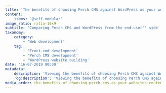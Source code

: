 ```yaml
---
title: 'The benefits of choosing Perch CMS against WordPress as your website''s content management system'
content:
    items: '@self.modular'
image_ratio: ratio-16x9
subtitle: 'Comparing Perch CMS and WordPress from the end-user'' side'
taxonomy:
    category:
        - 'Web development'
    tag:
        - 'Front-end development'
        - 'Perch CMS development'
        - 'WordPress website building'
date: '16-07-2019 00:00'
metadata:
    description: 'Viewing the benefits of choosing Perch CMS against WordPress as your website''s content management system, and comparing perch cms and wordpress from the end-user''s side.'
    'og:description': 'Viewing the benefits of choosing Perch CMS against WordPress as your website''s content management system, and comparing perch cms and wordpress from the end-user''s side.'
media_order: the-benefits-of-choosing-perch-cms-as-your-websites-content-management-system.jpg
---
```


